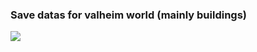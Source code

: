 ### Save datas for valheim world (mainly buildings)
<p align="centre"> <img src="https://i.redd.it/hcbpdi52u2l61.png"> </p>
